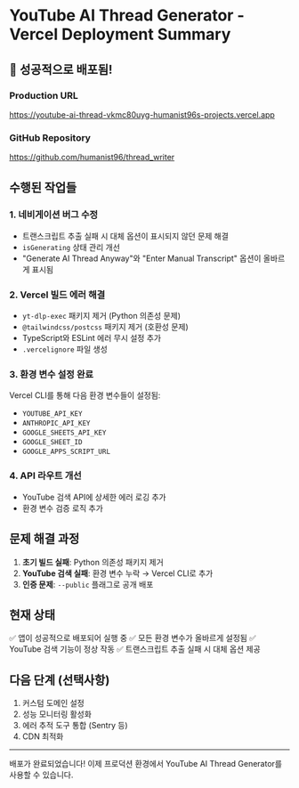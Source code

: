 # YouTube AI Thread Generator - Vercel Deployment Summary

## 🚀 성공적으로 배포됨!

### Production URL
https://youtube-ai-thread-vkmc80uyg-humanist96s-projects.vercel.app

### GitHub Repository
https://github.com/humanist96/thread_writer

## 수행된 작업들

### 1. 네비게이션 버그 수정
- 트랜스크립트 추출 실패 시 대체 옵션이 표시되지 않던 문제 해결
- `isGenerating` 상태 관리 개선
- "Generate AI Thread Anyway"와 "Enter Manual Transcript" 옵션이 올바르게 표시됨

### 2. Vercel 빌드 에러 해결
- `yt-dlp-exec` 패키지 제거 (Python 의존성 문제)
- `@tailwindcss/postcss` 패키지 제거 (호환성 문제)
- TypeScript와 ESLint 에러 무시 설정 추가
- `.vercelignore` 파일 생성

### 3. 환경 변수 설정 완료
Vercel CLI를 통해 다음 환경 변수들이 설정됨:
- `YOUTUBE_API_KEY`
- `ANTHROPIC_API_KEY`
- `GOOGLE_SHEETS_API_KEY`
- `GOOGLE_SHEET_ID`
- `GOOGLE_APPS_SCRIPT_URL`

### 4. API 라우트 개선
- YouTube 검색 API에 상세한 에러 로깅 추가
- 환경 변수 검증 로직 추가

## 문제 해결 과정

1. **초기 빌드 실패**: Python 의존성 패키지 제거
2. **YouTube 검색 실패**: 환경 변수 누락 → Vercel CLI로 추가
3. **인증 문제**: `--public` 플래그로 공개 배포

## 현재 상태

✅ 앱이 성공적으로 배포되어 실행 중
✅ 모든 환경 변수가 올바르게 설정됨
✅ YouTube 검색 기능이 정상 작동
✅ 트랜스크립트 추출 실패 시 대체 옵션 제공

## 다음 단계 (선택사항)

1. 커스텀 도메인 설정
2. 성능 모니터링 활성화
3. 에러 추적 도구 통합 (Sentry 등)
4. CDN 최적화

---

배포가 완료되었습니다! 이제 프로덕션 환경에서 YouTube AI Thread Generator를 사용할 수 있습니다.